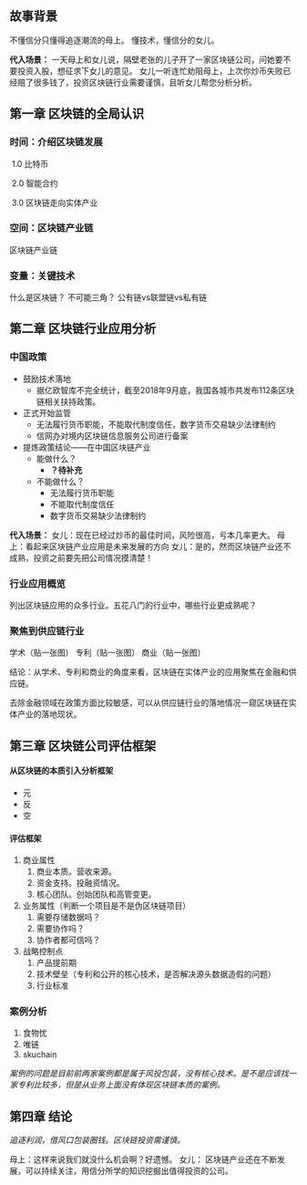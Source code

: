 ## 故事背景

不懂信分只懂得追逐潮流的母上。
懂技术，懂信分的女儿。

**代入场景：**
一天母上和女儿说，隔壁老张的儿子开了一家区块链公司，问她要不要投资入股，想征求下女儿的意见。
女儿一听连忙劝阻母上，上次你炒币失败已经赔了很多钱了，投资区块链行业需要谨慎，且听女儿帮您分析分析。



## 第一章 区块链的全局认识

### 时间：介绍区块链发展

​	1.0 比特币     

​	2.0 智能合约

​	3.0 区块链走向实体产业

### 空间：区块链产业链

区块链产业链

### 变量：关键技术

什么是区块链？
不可能三角？
公有链vs联盟链vs私有链

## 第二章 区块链行业应用分析

### 中国政策

- 鼓励技术落地
  - 据亿欧智库不完全统计，截至2018年9月底，我国各城市共发布112条区块链相关扶持政策。
- 正式开始监管
  - 无法履行货币职能，不能取代制度信任，数字货币交易缺少法律制约
  - 信网办对境内区块链信息服务公司进行备案
- 提炼政策结论——在中国区块链产业
    - 能做什么？
      - **？待补充**
    - 不能做什么？
      - 无法履行货币职能
      - 不能取代制度信任
      - 数字货币交易缺少法律制约

**代入场景：**
女儿：现在已经过炒币的最佳时间，风险很高，亏本几率更大。
母上：看起来区块链产业应用是未来发展的方向
女儿：是的，然而区块链产业还不成熟，投资之前要先把公司情况摸清楚！



### 行业应用概览

列出区块链应用的众多行业。五花八门的行业中，哪些行业更成熟呢？



### 聚焦到供应链行业

学术（贴一张图）
专利（贴一张图）
商业（贴一张图）

结论：从学术、专利和商业的角度来看，区块链在实体产业的应用聚焦在金融和供应链。

去除金融领域在政策方面比较敏感，可以从供应链行业的落地情况一窥区块链在实体产业的落地现状。



## 第三章 区块链公司评估框架



#### 从区块链的本质引入分析框架

- 元
- 反
- 空



#### 评估框架

1. 商业属性
   1. 商业本质。营收来源。
   2. 资金支持。投融资情况。
   3. 核心团队。创始团队和高管变更。
2. 业务属性（判断一个项目是不是伪区块链项目）
   1. 需要存储数据吗？
   2. 需要协作吗？
   3. 协作者都可信吗？
3. 战略控制点
   1. 产品提前期
   2. 技术壁垒（专利和公开的核心技术，是否解决源头数据造假的问题）
   3. 行业标准



### 案例分析

1. 食物忧
2. 唯链
3. skuchain

*案例的问题是目前前两家案例都是属于风投包装，没有核心技术。是不是应该找一家专利比较多，但是从业务上面没有体现区块链本质的案例。*



## 第四章 结论

*追逐利润，借风口包装圈钱。区块链投资需谨慎。*

母上：这样来说我们就没什么机会啊？好遗憾。
女儿：
区块链产业还在不断发展，可以持续关注，用信分所学的知识挖掘出值得投资的公司。






